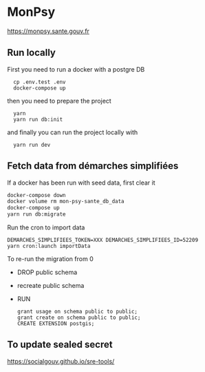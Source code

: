# MonPsy

https://monpsy.sante.gouv.fr

## Run locally

First you need to run a docker with a postgre DB

```
  cp .env.test .env
  docker-compose up
```

then you need to prepare the project

```
  yarn
  yarn run db:init
```

and finally you can run the project locally with

```
  yarn run dev
```

## Fetch data from démarches simplifiées

If a docker has been run with seed data, first clear it

```sh
docker-compose down
docker volume rm mon-psy-sante_db_data
docker-compose up
yarn run db:migrate

```

Run the cron to import data

```
DEMARCHES_SIMPLIFIEES_TOKEN=XXX DEMARCHES_SIMPLIFIEES_ID=52209
yarn cron:launch importData
```

To re-run the migration from 0

- DROP public schema
- recreate public schema
- RUN

      grant usage on schema public to public;
      grant create on schema public to public;
      CREATE EXTENSION postgis;

## To update sealed secret

https://socialgouv.github.io/sre-tools/
